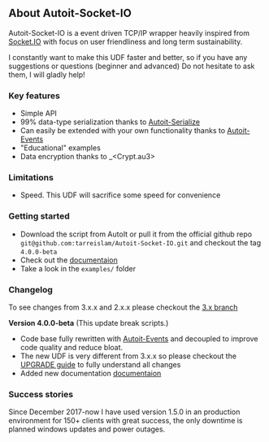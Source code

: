 ## About Autoit-Socket-IO
Autoit-Socket-IO is a event driven TCP/IP wrapper heavily inspired from [Socket.IO](https://socket.io/) with focus on user friendliness and long term sustainability.

I constantly want to make this UDF faster and better, so if you have any suggestions or questions (beginner and advanced) Do not hesitate to ask them, I will gladly help!

### Key features
* Simple API
* 99% data-type serialization thanks to [Autoit-Serialize](https://www.autoitscript.com/forum/topic/203728-autoit-serialize)
* Can easily be extended with your own functionality thanks to [Autoit-Events](https://www.autoitscript.com/forum/topic/203866-autoit-events/)
* "Educational" examples
* Data encryption thanks to _<Crypt.au3>

### Limitations
* Speed. This UDF will sacrifice some speed for convenience

### Getting started
* Download the script from AutoIt or pull it from the official github repo `git@github.com:tarreislam/Autoit-Socket-IO.git` and checkout the tag `4.0.0-beta`
* Check out the [documentaion](Docs/README.md)
* Take a look in the `examples/` folder

### Changelog
To see changes from 3.x.x and 2.x.x please checkout the [3.x branch](https://github.com/tarreislam/Autoit-Socket-IO/blob/3.x/upgrade.md)

**Version 4.0.0-beta** (This update break scripts.)

 * Code base fully rewritten with [Autoit-Events](https://www.autoitscript.com/forum/topic/203866-autoit-events/) and decoupled to improve code quality and reduce bloat.
 * The new UDF is very different from 3.x.x so please checkout the [UPGRADE guide](https://github.com/tarreislam/Autoit-Socket-IO/blob/master/UPGRADE.md) to fully understand all changes
 * Added new documentation [documentaion](Docs/README.md)

### Success stories
Since December 2017-now I have used version 1.5.0 in an production environment for 150+ clients with great success, the only downtime is planned windows updates and power outages.
